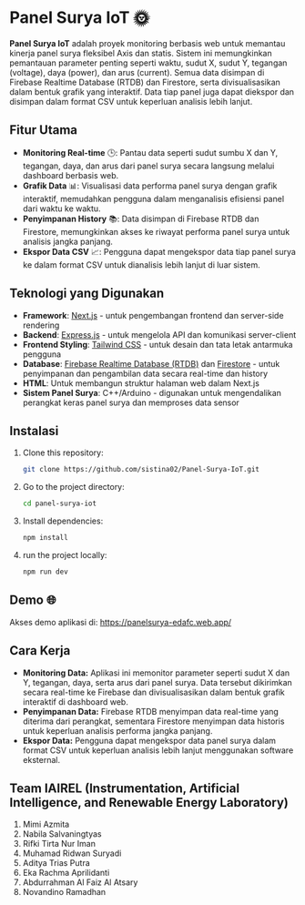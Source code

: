 # Panel Surya IoT 🌞

**Panel Surya IoT** adalah proyek monitoring berbasis web untuk memantau kinerja panel surya fleksibel Axis dan statis. Sistem ini memungkinkan pemantauan parameter penting seperti waktu, sudut X, sudut Y, tegangan (voltage), daya (power), dan arus (current). Semua data disimpan di Firebase Realtime Database (RTDB) dan Firestore, serta divisualisasikan dalam bentuk grafik yang interaktif. Data tiap panel juga dapat diekspor dan disimpan dalam format CSV untuk keperluan analisis lebih lanjut.

## Fitur Utama

- **Monitoring Real-time** 🕒: Pantau data seperti sudut sumbu X dan Y, tegangan, daya, dan arus dari panel surya secara langsung melalui dashboard berbasis web.
- **Grafik Data** 📊: Visualisasi data performa panel surya dengan grafik interaktif, memudahkan pengguna dalam menganalisis efisiensi panel dari waktu ke waktu.
- **Penyimpanan History** 📚: Data disimpan di Firebase RTDB dan Firestore, memungkinkan akses ke riwayat performa panel surya untuk analisis jangka panjang.
- **Ekspor Data CSV** 📈: Pengguna dapat mengekspor data tiap panel surya ke dalam format CSV untuk dianalisis lebih lanjut di luar sistem.

## Teknologi yang Digunakan

- **Framework**: [Next.js](https://nextjs.org/) - untuk pengembangan frontend dan server-side rendering
- **Backend**: [Express.js](https://expressjs.com/) - untuk mengelola API dan komunikasi server-client
- **Frontend Styling**: [Tailwind CSS](https://tailwindcss.com/) - untuk desain dan tata letak antarmuka pengguna
- **Database**: [Firebase Realtime Database (RTDB)](https://firebase.google.com/products/realtime-database) dan [Firestore](https://firebase.google.com/products/firestore) - untuk penyimpanan dan pengambilan data secara real-time dan history
- **HTML**: Untuk membangun struktur halaman web dalam Next.js
- **Sistem Panel Surya**: C++/Arduino - digunakan untuk mengendalikan perangkat keras panel surya dan memproses data sensor

## Instalasi

1. Clone this repository:
   ```bash
   git clone https://github.com/sistina02/Panel-Surya-IoT.git
2. Go to the project directory:
   ```bash
   cd panel-surya-iot
3. Install dependencies:
   ```bash
   npm install
4. run the project locally:
   ```bash
   npm run dev

## Demo 🌐
Akses demo aplikasi di: https://panelsurya-edafc.web.app/

## Cara Kerja

- **Monitoring Data:** Aplikasi ini memonitor parameter seperti sudut X dan Y, tegangan, daya, serta arus dari panel surya. Data tersebut dikirimkan secara real-time ke Firebase dan divisualisasikan dalam bentuk grafik interaktif di dashboard web.
- **Penyimpanan Data:** Firebase RTDB menyimpan data real-time yang diterima dari perangkat, sementara Firestore menyimpan data historis untuk keperluan analisis performa jangka panjang.
- **Ekspor Data:** Pengguna dapat mengekspor data panel surya dalam format CSV untuk keperluan analisis lebih lanjut menggunakan software eksternal.

## Team IAIREL (Instrumentation, Artificial Intelligence, and Renewable Energy Laboratory)
1. Mimi Azmita
2. Nabila Salvaningtyas
4. Rifki Tirta Nur Iman
5. Muhamad Ridwan Suryadi
6. Aditya Trias Putra
7. Eka Rachma Aprilidanti
8. Abdurrahman Al Faiz Al Atsary
9. Novandino Ramadhan
